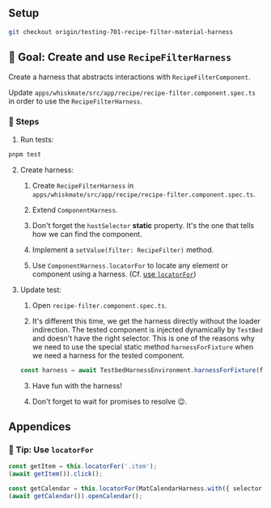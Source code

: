 ## Setup

```sh
git checkout origin/testing-701-recipe-filter-material-harness
```

## 🎯 Goal: Create and use `RecipeFilterHarness`

Create a harness that abstracts interactions with `RecipeFilterComponent`.

Update `apps/whiskmate/src/app/recipe/recipe-filter.component.spec.ts` in order to use the `RecipeFilterHarness`.

### 📝 Steps

1. Run tests:

```sh
pnpm test
```

2. Create harness:

   1. Create `RecipeFilterHarness` in `apps/whiskmate/src/app/recipe/recipe-filter.component.spec.ts`.

   2. Extend `ComponentHarness`.

   3. Don't forget the `hostSelector` **static** property. It's the one that tells how we can find the component.

   4. Implement a `setValue(filter: RecipeFilter)` method.

   5. Use `ComponentHarness.locatorFor` to locate any element or component using a harness. (Cf. [use `locatorFor`](#-tip-use-locatorfor))

3. Update test:

   1. Open `recipe-filter.component.spec.ts`.

   2. It's different this time, we get the harness directly without the loader indirection.
      The tested component is injected dynamically by `TestBed` and doesn't have the right selector.
      This is one of the reasons why we need to use the special static method `harnessForFixture` when we need a harness for the tested component.

   ```ts
   const harness = await TestbedHarnessEnvironment.harnessForFixture(fixture, RecipeFilterHarness);
   ```

   3. Have fun with the harness!

   4. Don't forget to wait for promises to resolve 😉.

## Appendices

### 🎁 Tip: Use `locatorFor`

```ts
const getItem = this.locatorFor('.item');
(await getItem()).click();

const getCalendar = this.locatorFor(MatCalendarHarness.with({ selector: '[data-testid="start-date-cal"]' }));
(await getCalendar()).openCalendar();
```
